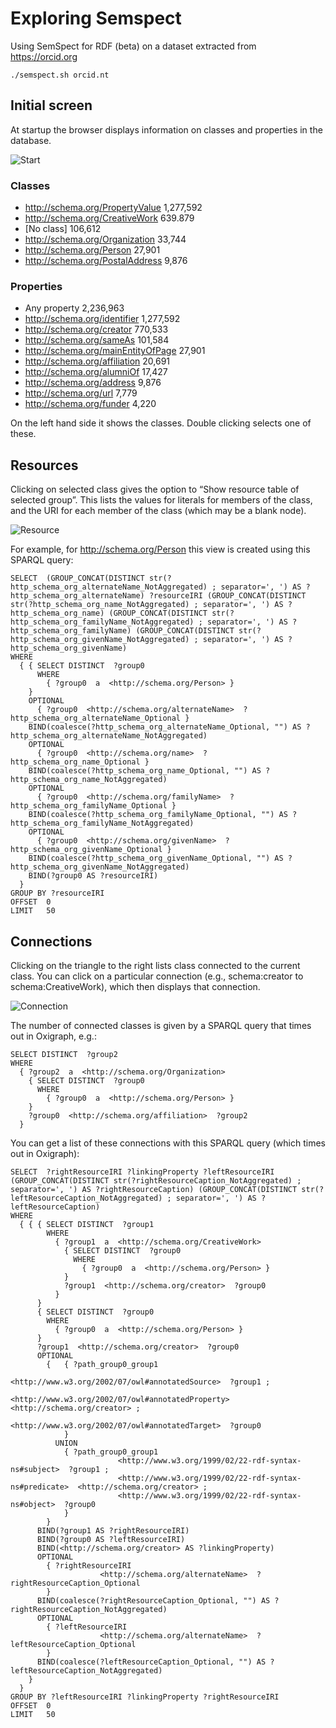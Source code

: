 # Exploring Semspect

Using SemSpect for RDF (beta) on a dataset extracted from https://orcid.org

```
./semspect.sh orcid.nt
```

## Initial screen

At startup the browser displays information on classes and properties in the database.

![Start](https://github.com/rdmpage/semspect-explore/raw/main/start.png)

### Classes
- http://schema.org/PropertyValue 1,277,592
- http://schema.org/CreativeWork 639.879
- [No class] 106,612
- http://schema.org/Organization 33,744
- http://schema.org/Person 27,901
- http://schema.org/PostalAddress 9,876

### Properties
- Any property 2,236,963
- http://schema.org/identifier 1,277,592
- http://schema.org/creator 770,533
- http://schema.org/sameAs 101,584
- http://schema.org/mainEntityOfPage 27,901
- http://schema.org/affiliation 20,691
- http://schema.org/alumniOf 17,427
- http://schema.org/address 9,876
- http://schema.org/url 7,779
- http://schema.org/funder 4,220

On the left hand side it shows the classes. Double clicking selects one of these.

## Resources

Clicking on selected class gives the option to “Show resource table of selected group”. This lists the values for literals for members of the class, and the URI for each member of the class (which may be a blank node).

![Resource](https://github.com/rdmpage/semspect-explore/raw/main/resource.png)

For example, for http://schema.org/Person this view is created using this SPARQL query:

```
SELECT  (GROUP_CONCAT(DISTINCT str(?http_schema_org_alternateName_NotAggregated) ; separator=', ') AS ?http_schema_org_alternateName) ?resourceIRI (GROUP_CONCAT(DISTINCT str(?http_schema_org_name_NotAggregated) ; separator=', ') AS ?http_schema_org_name) (GROUP_CONCAT(DISTINCT str(?http_schema_org_familyName_NotAggregated) ; separator=', ') AS ?http_schema_org_familyName) (GROUP_CONCAT(DISTINCT str(?http_schema_org_givenName_NotAggregated) ; separator=', ') AS ?http_schema_org_givenName)
WHERE
  { { SELECT DISTINCT  ?group0
      WHERE
        { ?group0  a  <http://schema.org/Person> }
    }
    OPTIONAL
      { ?group0  <http://schema.org/alternateName>  ?http_schema_org_alternateName_Optional }
    BIND(coalesce(?http_schema_org_alternateName_Optional, "") AS ?http_schema_org_alternateName_NotAggregated)
    OPTIONAL
      { ?group0  <http://schema.org/name>  ?http_schema_org_name_Optional }
    BIND(coalesce(?http_schema_org_name_Optional, "") AS ?http_schema_org_name_NotAggregated)
    OPTIONAL
      { ?group0  <http://schema.org/familyName>  ?http_schema_org_familyName_Optional }
    BIND(coalesce(?http_schema_org_familyName_Optional, "") AS ?http_schema_org_familyName_NotAggregated)
    OPTIONAL
      { ?group0  <http://schema.org/givenName>  ?http_schema_org_givenName_Optional }
    BIND(coalesce(?http_schema_org_givenName_Optional, "") AS ?http_schema_org_givenName_NotAggregated)
    BIND(?group0 AS ?resourceIRI)
  }
GROUP BY ?resourceIRI
OFFSET  0
LIMIT   50
```

## Connections

Clicking on the triangle to the right lists class connected to the current class. You can click on a particular connection (e.g., schema:creator to schema:CreativeWork), which then displays that connection. 

![Connection](https://github.com/rdmpage/semspect-explore/raw/main/connection.png)

The number of connected classes is given by a SPARQL query that times out in Oxigraph, e.g.:

```
SELECT DISTINCT  ?group2
WHERE
  { ?group2  a  <http://schema.org/Organization>
    { SELECT DISTINCT  ?group0
      WHERE
        { ?group0  a  <http://schema.org/Person> }
    }
    ?group0  <http://schema.org/affiliation>  ?group2
  }

```

You can get a list of these connections with this SPARQL query (which times out in Oxigraph):

```
SELECT  ?rightResourceIRI ?linkingProperty ?leftResourceIRI (GROUP_CONCAT(DISTINCT str(?rightResourceCaption_NotAggregated) ; separator=', ') AS ?rightResourceCaption) (GROUP_CONCAT(DISTINCT str(?leftResourceCaption_NotAggregated) ; separator=', ') AS ?leftResourceCaption)
WHERE
  { { { SELECT DISTINCT  ?group1
        WHERE
          { ?group1  a  <http://schema.org/CreativeWork>
            { SELECT DISTINCT  ?group0
              WHERE
                { ?group0  a  <http://schema.org/Person> }
            }
            ?group1  <http://schema.org/creator>  ?group0
          }
      }
      { SELECT DISTINCT  ?group0
        WHERE
          { ?group0  a  <http://schema.org/Person> }
      }
      ?group1  <http://schema.org/creator>  ?group0
      OPTIONAL
        {   { ?path_group0_group1
                        <http://www.w3.org/2002/07/owl#annotatedSource>  ?group1 ;
                        <http://www.w3.org/2002/07/owl#annotatedProperty>  <http://schema.org/creator> ;
                        <http://www.w3.org/2002/07/owl#annotatedTarget>  ?group0
            }
          UNION
            { ?path_group0_group1
                        <http://www.w3.org/1999/02/22-rdf-syntax-ns#subject>  ?group1 ;
                        <http://www.w3.org/1999/02/22-rdf-syntax-ns#predicate>  <http://schema.org/creator> ;
                        <http://www.w3.org/1999/02/22-rdf-syntax-ns#object>  ?group0
            }
        }
      BIND(?group1 AS ?rightResourceIRI)
      BIND(?group0 AS ?leftResourceIRI)
      BIND(<http://schema.org/creator> AS ?linkingProperty)
      OPTIONAL
        { ?rightResourceIRI
                    <http://schema.org/alternateName>  ?rightResourceCaption_Optional
        }
      BIND(coalesce(?rightResourceCaption_Optional, "") AS ?rightResourceCaption_NotAggregated)
      OPTIONAL
        { ?leftResourceIRI
                    <http://schema.org/alternateName>  ?leftResourceCaption_Optional
        }
      BIND(coalesce(?leftResourceCaption_Optional, "") AS ?leftResourceCaption_NotAggregated)
    }
  }
GROUP BY ?leftResourceIRI ?linkingProperty ?rightResourceIRI
OFFSET  0
LIMIT   50

```


